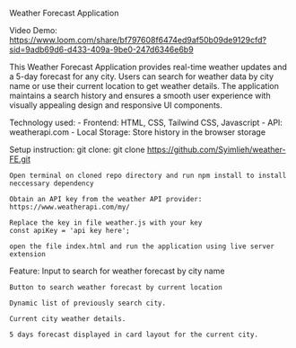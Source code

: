 Weather Forecast Application

Video Demo: https://www.loom.com/share/bf797608f6474ed9af50b09de9129cfd?sid=9adb69d6-d433-409a-9be0-247d6346e6b9

This Weather Forecast Application provides real-time weather updates and a 5-day forecast for any city. Users can search for weather data by city name or use their current location to get weather details. The application maintains a search history and ensures a smooth user experience with visually appealing design and responsive UI components.

Technology used:
    - Frontend: HTML, CSS, Tailwind CSS, Javascript
    - API: weatherapi.com
    - Local Storage: Store history in the browser storage

Setup instruction:
    git clone: git clone https://github.com/Syimlieh/weather-FE.git

    Open terminal on cloned repo directory and run npm install to install neccessary dependency

    Obtain an API key from the weather API provider: https://www.weatherapi.com/my/

    Replace the key in file weather.js with your key
    const apiKey = 'api key here';

    open the file index.html and run the application using live server extension

Feature:
    Input to search for weather forecast by city name

    Button to search weather forecast by current location

    Dynamic list of previously search city.

    Current city weather details.

    5 days forecast displayed in card layout for the current city.



    